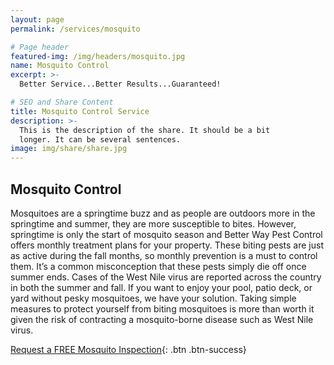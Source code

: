 ```yaml
---
layout: page
permalink: /services/mosquito

# Page header
featured-img: /img/headers/mosquito.jpg
name: Mosquito Control
excerpt: >-
  Better Service...Better Results...Guaranteed!

# SEO and Share Content
title: Mosquito Control Service
description: >-
  This is the description of the share. It should be a bit
  longer. It can be several sentences.
image: img/share/share.jpg
---
```


## Mosquito Control

Mosquitoes are a springtime buzz and as people are outdoors more in the springtime and summer, they are more susceptible to bites. However, springtime is only the start of mosquito season and Better Way Pest Control offers monthly treatment plans for your property. These biting pests are just as active during the fall months, so monthly prevention is a must to control them. It’s a common misconception that these pests simply die off once summer ends. Cases of the West Nile virus are reported across the country in both the summer and fall. If you want to enjoy your pool, patio deck, or yard without pesky mosquitoes, we have your solution. Taking simple measures to protect yourself from biting mosquitoes is more than worth it given the risk of contracting a mosquito-borne disease such as West Nile virus.

[Request a FREE Mosquito Inspection](/request-inspection){: .btn .btn-success}
